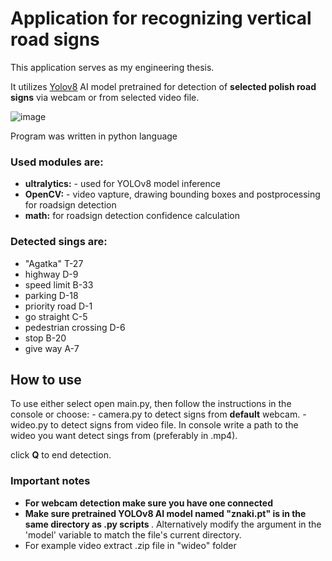 <h1>Application for recognizing vertical road signs</h1>

This application serves as my engineering thesis.

It utilizes [Yolov8](https://github.com/ultralytics/ultralytics) AI model pretrained for detection of <b>selected polish road signs</b> via webcam or from selected video file. 

![image](https://github.com/Szymon-Groch/RoadSign_detector/assets/171821030/901d447f-ee45-41bf-b063-c531e9ccb13b)

Program was written in python language

<h3>Used modules are:</h3>
<ul>
<li> <b>ultralytics:</b> - used for YOLOv8 model inference
<li> <b>OpenCV:</b> - video vapture, drawing bounding boxes and postprocessing for roadsign detection
<li> <b>math:</b> for roadsign detection confidence calculation
</ul>

<h3>Detected sings are:</h3>
<ul>
<li> "Agatka" T-27
<li> highway D-9
<li> speed limit  B-33
<li> parking D-18
<li> priority road D-1
<li>  go straight C-5
<li>  pedestrian crossing D-6
<li>  stop B-20
<li>  give way A-7
</ul>

<h2>How to use</h2>
To use either select open main.py, then follow the instructions in the console
or choose:
- camera.py to detect signs from <b>default</b> webcam.
- wideo.py to detect signs from video file. In console write a path to the wideo you want detect sings from (preferably in .mp4).

click <b>Q</b> to end detection.

<h3>Important notes</h3>
<ul>
<li> <b> For webcam detection make sure you have one connected </b>
<li> <b>Make sure pretrained YOLOv8 AI model named "znaki.pt" is in the same directory as .py scripts </b>. Alternatively modify the argument in the 'model' variable to match the file's current directory.
<li> For example video extract .zip file in "wideo" folder
</ul>
